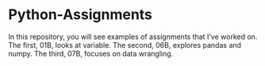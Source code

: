 # Python-Assignments

In this repository, you will see examples of assignments that I've worked on. The first, 01B, looks at variable. The second, 06B, explores pandas and numpy. The third, 07B, focuses on data wrangling.  
